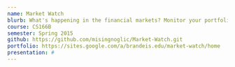 ```yaml
---
name: Market Watch
blurb: What's happening in the financial markets? Monitor your portfolio by getting real time alerts on quantitative data(price, percentage change, graphs etc) and qualitative data through twitter sentiment analysis.
course: CS166B
semester: Spring 2015
github: https://github.com/misingnoglic/Market-Watch.git
portfolio: https://sites.google.com/a/brandeis.edu/market-watch/home
presentation: #
---
```

